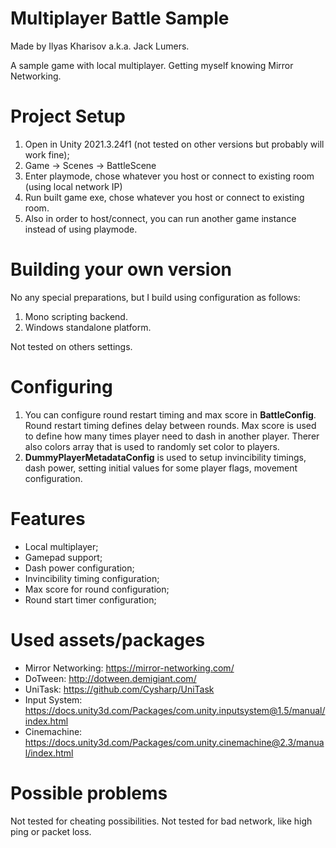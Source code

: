 # Multiplayer Battle Sample
Made by Ilyas Kharisov a.k.a. Jack Lumers.

A sample game with local multiplayer. Getting myself knowing Mirror Networking.

# Project Setup
1. Open in Unity 2021.3.24f1 (not tested on other versions but probably will work fine);
2. Game -> Scenes -> BattleScene
3. Enter playmode, chose whatever you host or connect to existing room (using local network IP)
3. Run built game exe, chose whatever you host or connect to existing room.
4. Also in order to host/connect, you can run another game instance instead of using playmode.

# Building your own version
No any special preparations, but I build using configuration as follows:
1. Mono scripting backend.
2. Windows standalone platform. 

Not tested on others settings.

# Configuring
1. You can configure round restart timing and max score in **BattleConfig**. Round restart timing defines delay between rounds. Max score is used to define how many times player need to dash in another player.
Therer also colors array that is used to randomly set color to players.
3. **DummyPlayerMetadataConfig** is used to setup invincibility timings, dash power, setting initial values for some player flags, movement configuration.

# Features
* Local multiplayer;
* Gamepad support;
* Dash power configuration;
* Invincibility timing configuration;
* Max score for round configuration;
* Round start timer configuration;

# Used assets/packages
* Mirror Networking: https://mirror-networking.com/
* DoTween: http://dotween.demigiant.com/
* UniTask: https://github.com/Cysharp/UniTask
* Input System: https://docs.unity3d.com/Packages/com.unity.inputsystem@1.5/manual/index.html
* Cinemachine: https://docs.unity3d.com/Packages/com.unity.cinemachine@2.3/manual/index.html

# Possible problems
Not tested for cheating possibilities. Not tested for bad network, like high ping or packet loss.

